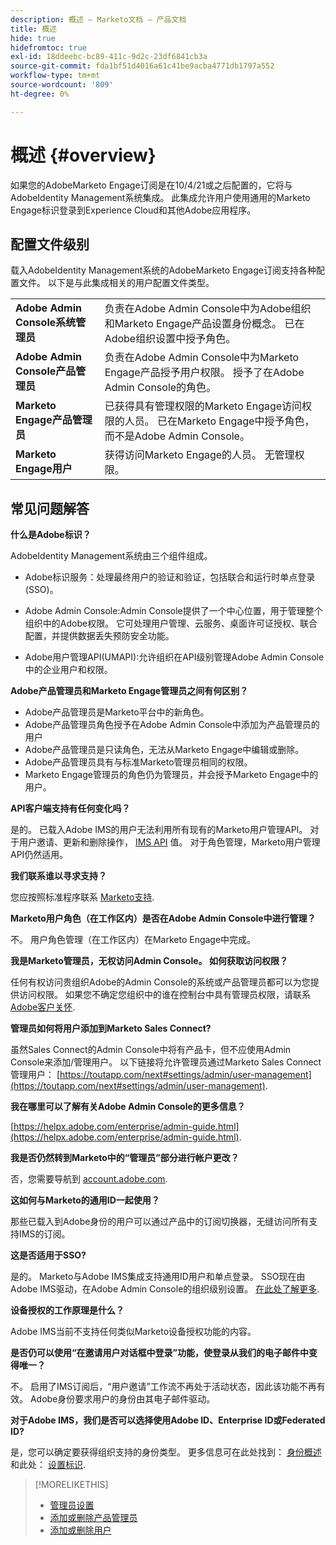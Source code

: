 ```yaml
---
description: 概述 — Marketo文档 — 产品文档
title: 概述
hide: true
hidefromtoc: true
exl-id: 18ddeebc-bc89-411c-9d2c-23df6841cb3a
source-git-commit: fda1bf51d4016a61c41be9acba4771db1797a552
workflow-type: tm+mt
source-wordcount: '809'
ht-degree: 0%

---
```


# 概述 {#overview}

如果您的AdobeMarketo Engage订阅是在10/4/21或之后配置的，它将与AdobeIdentity Management系统集成。 此集成允许用户使用通用的Marketo Engage标识登录到Experience Cloud和其他Adobe应用程序。

## 配置文件级别

载入AdobeIdentity Management系统的AdobeMarketo Engage订阅支持各种配置文件。 以下是与此集成相关的用户配置文件类型。

<table>
 <tr>
  <td><strong>Adobe Admin Console系统管理员</strong></td>
  <td>负责在Adobe Admin Console中为Adobe组织和Marketo Engage产品设置身份概念。 已在Adobe组织设置中授予角色。</td>
 </tr>
 <tr>
  <td><strong>Adobe Admin Console产品管理员</strong></td>
  <td>负责在Adobe Admin Console中为Marketo Engage产品授予用户权限。 授予了在Adobe Admin Console的角色。</td>
 </tr>
 <tr>
  <td><strong>Marketo Engage产品管理员</strong></td>
  <td>已获得具有管理权限的Marketo Engage访问权限的人员。 已在Marketo Engage中授予角色，而不是Adobe Admin Console。</td>
 </tr>
 <tr>
  <td><strong>Marketo Engage用户</strong></td>
  <td>获得访问Marketo Engage的人员。 无管理权限。</td>
 </tr>
</table>

## 常见问题解答

**什么是Adobe标识？**

AdobeIdentity Management系统由三个组件组成。

* Adobe标识服务：处理最终用户的验证和验证，包括联合和运行时单点登录(SSO)。

* Adobe Admin Console:Admin Console提供了一个中心位置，用于管理整个组织中的Adobe权限。 它可处理用户管理、云服务、桌面许可证授权、联合配置，并提供数据丢失预防安全功能。

* Adobe用户管理API(UMAPI):允许组织在API级别管理Adobe Admin Console中的企业用户和权限。

**Adobe产品管理员和Marketo Engage管理员之间有何区别？**

* Adobe产品管理员是Marketo平台中的新角色。
* Adobe产品管理员角色授予在Adobe Admin Console中添加为产品管理员的用户
* Adobe产品管理员是只读角色，无法从Marketo Engage中编辑或删除。
* Adobe产品管理员具有与标准Marketo管理员相同的权限。
* Marketo Engage管理员的角色仍为管理员，并会授予Marketo Engage中的用户。

**API客户端支持有任何变化吗？**

是的。 已载入Adobe IMS的用户无法利用所有现有的Marketo用户管理API。 对于用户邀请、更新和删除操作， [IMS API](https://www.adobe.io/apis/experienceplatform/umapi-new.html) 值。 对于角色管理，Marketo用户管理API仍然适用。

**我们联系谁以寻求支持？**

您应按照标准程序联系 [Marketo支持](https://nation.marketo.com/t5/support/ct-p/Support).

**Marketo用户角色（在工作区内）是否在Adobe Admin Console中进行管理？**

不。 用户角色管理（在工作区内）在Marketo Engage中完成。

**我是Marketo管理员，无权访问Admin Console。 如何获取访问权限？**

任何有权访问贵组织Adobe的Admin Console的系统或产品管理员都可以为您提供访问权限。 如果您不确定您组织中的谁在控制台中具有管理员权限，请联系 [Adobe客户关怀](https://helpx.adobe.com/contact.html).

**管理员如何将用户添加到Marketo Sales Connect?**

虽然Sales Connect的Admin Console中将有产品卡，但不应使用Admin Console来添加/管理用户。 以下链接将允许管理员通过Marketo Sales Connect管理用户： [https://toutapp.com/next#settings/admin/user-management](https://toutapp.com/next#settings/admin/user-management).

**我在哪里可以了解有关Adobe Admin Console的更多信息？**

[https://helpx.adobe.com/enterprise/admin-guide.html](https://helpx.adobe.com/enterprise/admin-guide.html).

**我是否仍然转到Marketo中的“管理员”部分进行帐户更改？**

否，您需要导航到 [account.adobe.com](https://account.adobe.com).

**这如何与Marketo的通用ID一起使用？**

那些已载入到Adobe身份的用户可以通过产品中的订阅切换器，无缝访问所有支持IMS的订阅。

**这是否适用于SSO?**

是的。 Marketo与Adobe IMS集成支持通用ID用户和单点登录。 SSO现在由Adobe IMS驱动，在Adobe Admin Console的组织级别设置。 [在此处了解更多](https://helpx.adobe.com/enterprise/using/set-up-identity.html).

**设备授权的工作原理是什么？**

Adobe IMS当前不支持任何类似Marketo设备授权功能的内容。

**是否仍可以使用“在邀请用户对话框中登录”功能，使登录从我们的电子邮件中变得唯一？**

不。 启用了IMS订阅后，“用户邀请”工作流不再处于活动状态，因此该功能不再有效。 Adobe身份要求用户的身份由其电子邮件驱动。

**对于Adobe IMS，我们是否可以选择使用Adobe ID、Enterprise ID或Federated ID?**

是，您可以确定要获得组织支持的身份类型。 更多信息可在此处找到： [身份概述](https://helpx.adobe.com/enterprise/using/identity.html) 和此处： [设置标识](https://helpx.adobe.com/enterprise/using/set-up-identity.html).

>[!MORELIKETHIS]
>
>* [管理员设置](/help/marketo/product-docs/administration/marketo-with-adobe-identity/admin-setup.md)
>* [添加或删除产品管理员](/help/marketo/product-docs/administration/marketo-with-adobe-identity/add-or-remove-a-product-admin.md)
>* [添加或删除用户](/help/marketo/product-docs/administration/marketo-with-adobe-identity/add-or-remove-a-user.md)

